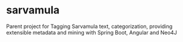 # sarvamula
Parent project for Tagging Sarvamula text, categorization, providing extensible metadata and mining with Spring Boot, Angular and Neo4J
